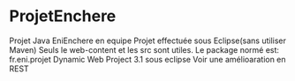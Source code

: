 # ProjetEnchere
Projet Java EniEnchere en equipe
Projet effectuée sous Eclipse(sans utiliser Maven)
Seuls le web-content et les src sont utiles.
Le package normé est: fr.eni.projet
Dynamic Web Project 3.1 sous eclipse
Voir une amélioaration en REST



